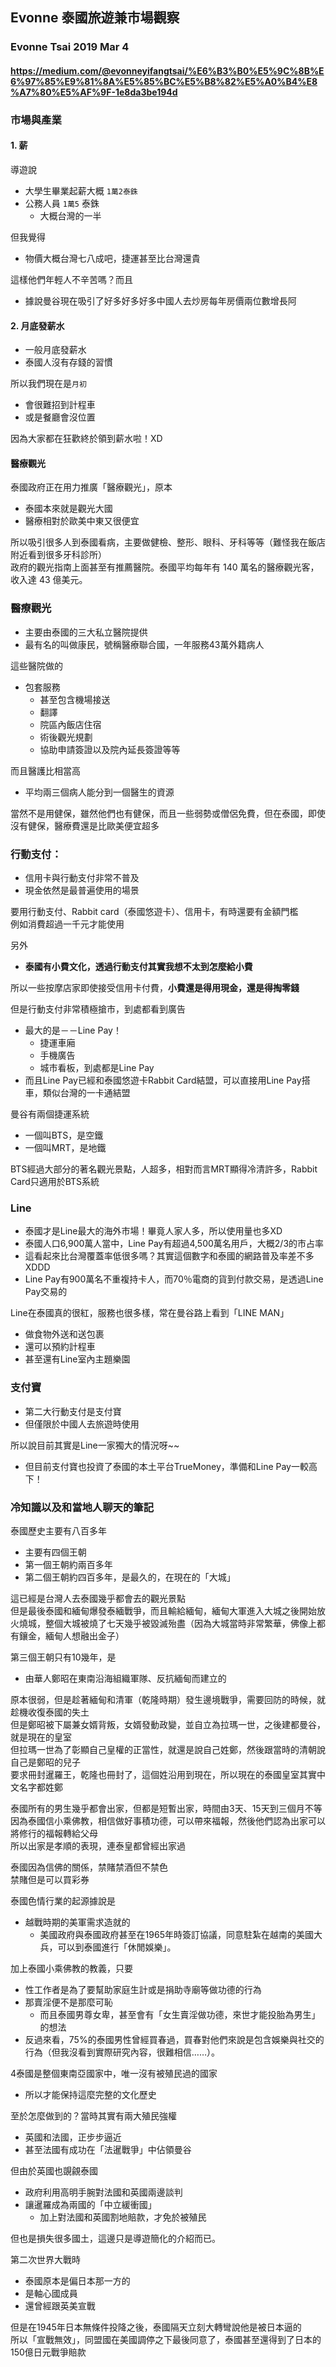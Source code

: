 ## Evonne 泰國旅遊兼市場觀察
### Evonne Tsai 2019 Mar 4
#### https://medium.com/@evonneyifangtsai/%E6%B3%B0%E5%9C%8B%E6%97%85%E9%81%8A%E5%85%BC%E5%B8%82%E5%A0%B4%E8%A7%80%E5%AF%9F-1e8da3be194d


### 市場與產業
#### 1. 薪
導遊說
- 大學生畢業起薪大概 `1萬2泰銖`
- 公務人員 `1萬5` 泰銖
  - 大概台灣的一半
  
但我覺得
- 物價大概台灣七八成吧，捷運甚至比台灣還貴

這樣他們年輕人不辛苦嗎？而且
- 據說曼谷現在吸引了好多好多好多中國人去炒房每年房價兩位數增長阿

#### 2. 月底發薪水
- 一般月底發薪水
- 泰國人沒有存錢的習慣

所以我們現在是`月初`
- 會很難招到計程車
- 或是餐廳會沒位置

因為大家都在狂歡終於領到薪水啦！XD

#### 醫療觀光
泰國政府正在用力推廣「醫療觀光」，原本
- 泰國本來就是觀光大國
- 醫療相對於歐美中東又很便宜

所以吸引很多人到泰國看病，主要做健檢、整形、眼科、牙科等等（難怪我在飯店附近看到很多牙科診所）  
政府的觀光指南上面甚至有推薦醫院。泰國平均每年有 140 萬名的醫療觀光客，收入達 43 億美元。  

### 醫療觀光
- 主要由泰國的三大私立醫院提供
- 最有名的叫做康民，號稱醫療聯合國，一年服務43萬外籍病人

這些醫院做的
- 包套服務
  - 甚至包含機場接送
  - 翻譯
  - 院區內飯店住宿
  - 術後觀光規劃
  - 協助申請簽證以及院內延長簽證等等

而且醫護比相當高
- 平均兩三個病人能分到一個醫生的資源

當然不是用健保，雖然他們也有健保，而且一些弱勢或僧侶免費，但在泰國，即使沒有健保，醫療費還是比歐美便宜超多

### 行動支付：
- 信用卡與行動支付非常不普及
- 現金依然是最普遍使用的場景

要用行動支付、Rabbit card（泰國悠遊卡）、信用卡，有時還要有金額門檻  
例如消費超過一千元才能使用  

另外
- **泰國有小費文化，透過行動支付其實我想不太到怎麼給小費**

所以一些按摩店家即使接受信用卡付費，**小費還是得用現金，還是得掏零錢**  

但是行動支付非常積極搶市，到處都看到廣告  
- 最大的是－－Line Pay！
  - 捷運車廂
  - 手機廣告
  - 城市看板，到處都是Line Pay
- 而且Line Pay已經和泰國悠遊卡Rabbit Card結盟，可以直接用Line Pay搭車，類似台灣的一卡通結盟

曼谷有兩個捷運系統
- 一個叫BTS，是空鐵
- 一個叫MRT，是地鐵

BTS經過大部分的著名觀光景點，人超多，相對而言MRT顯得冷清許多，Rabbit Card只適用於BTS系統  

### Line
- 泰國才是Line最大的海外市場！畢竟人家人多，所以使用量也多XD
- 泰國人口6,900萬人當中，Line Pay有超過4,500萬名用戶，大概2/3的市占率
- 這看起來比台灣覆蓋率低很多嗎？其實這個數字和泰國的網路普及率差不多XDDD
- Line Pay有900萬名不重複持卡人，而70％電商的貨到付款交易，是透過Line Pay交易的

Line在泰國真的很紅，服務也很多樣，常在曼谷路上看到「LINE MAN」
- 做食物外送和送包裹
- 還可以預約計程車
- 甚至還有Line室內主題樂園

### 支付寶
- 第二大行動支付是支付寶
- 但僅限於中國人去旅遊時使用

所以說目前其實是Line一家獨大的情況呀~~
- 但目前支付寶也投資了泰國的本土平台TrueMoney，準備和Line Pay一較高下！

### 冷知識以及和當地人聊天的筆記
泰國歷史主要有八百多年
- 主要有四個王朝
- 第一個王朝約兩百多年
- 第二個王朝約四百多年，是最久的，在現在的「大城」

這已經是台灣人去泰國幾乎都會去的觀光景點  
但是最後泰國和緬甸爆發泰緬戰爭，而且輸給緬甸，緬甸大軍進入大城之後開始放火燒城，整個大城被燒了七天幾乎被毀滅殆盡（因為大城當時非常繁華，佛像上都有鑲金，緬甸人想融出金子）  

第三個王朝只有10幾年，是
- 由華人鄭昭在東南沿海組織軍隊、反抗緬甸而建立的

原本很弱，但是趁著緬甸和清軍（乾隆時期）發生邊境戰爭，需要回防的時候，就趁機收復泰國的失土  
但是鄭昭被下屬兼女婿背叛，女婿發動政變，並自立為拉瑪一世，之後建都曼谷，就是現在的皇室  
但拉瑪一世為了彰顯自己皇權的正當性，就還是說自己姓鄭，然後跟當時的清朝說自己是鄭昭的兒子  
要求冊封暹羅王，乾隆也冊封了，這個姓沿用到現在，所以現在的泰國皇室其實中文名字都姓鄭  

泰國所有的男生幾乎都會出家，但都是短暫出家，時間由3天、15天到三個月不等  
因為泰國信小乘佛教，相信做好事積功德，可以帶來福報，然後他們認為出家可以將修行的福報轉給父母  
所以出家是孝順的表現，連泰皇都曾經出家過  

泰國因為信佛的關係，禁賭禁酒但不禁色  
禁賭但是可以買彩券

泰國色情行業的起源據說是
- 越戰時期的美軍需求造就的
  - 美國政府與泰國政府甚至在1965年時簽訂協議，同意駐紮在越南的美國大兵，可以到泰國進行「休閒娛樂」。

加上泰國小乘佛教的教義，只要
- 性工作者是為了要幫助家庭生計或是捐助寺廟等做功德的行為
- 那賣淫便不是那麼可恥
  - 而且泰國男尊女卑，甚至會有「女生賣淫做功德，來世才能投胎為男生」的想法
- 反過來看，75%的泰國男性曾經買春過，買春對他們來說是包含娛樂與社交的行為（但我沒看到實際研究內容，很難相信……）。


4泰國是整個東南亞國家中，唯一沒有被殖民過的國家
- 所以才能保持這麼完整的文化歷史

至於怎麼做到的？當時其實有兩大殖民強權
- 英國和法國，正步步逼近
- 甚至法國有成功在「法暹戰爭」中佔領曼谷

但由於英國也覬覦泰國
- 政府利用高明手腕對法國和英國兩邊談判
- 讓暹羅成為兩國的「中立緩衝國」
  - 加上對法國和英國割地賠款，才免於被殖民
  
但也是損失很多國土，這邊只是導遊簡化的介紹而已。

第二次世界大戰時
- 泰國原本是偏日本那一方的
- 是軸心國成員
- 還曾經跟英美宣戰

但是在1945年日本無條件投降之後，泰國隔天立刻大轉彎說他是被日本逼的  
所以「宣戰無效」，同盟國在美國調停之下最後同意了，泰國甚至還得到了日本的150億日元戰爭賠款  

